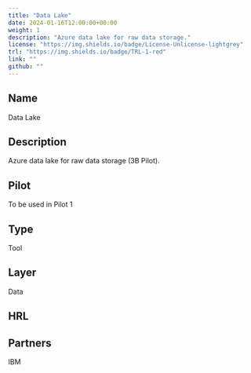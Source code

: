 ```yaml
---
title: "Data Lake"
date: 2024-01-16T12:00:00+00:00
weight: 1
description: "Azure data lake for raw data storage."
license: "https://img.shields.io/badge/License-Unlicense-lightgrey"
trl: "https://img.shields.io/badge/TRL-1-red"
link: ""
github: ""
---
```


## Name
Data Lake

## Description
Azure data lake for raw data storage (3B Pilot).

## Pilot
To be used in Pilot 1

## Type
Tool

## Layer
Data

## HRL


## Partners
IBM

